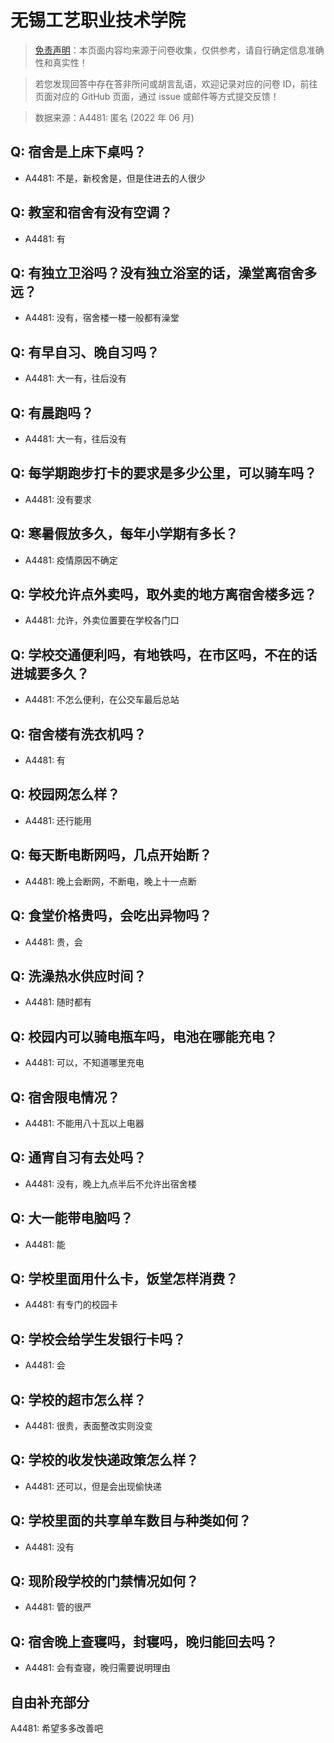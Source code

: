 # 无锡工艺职业技术学院

> [免责声明](https://colleges.chat/#_3)：本页面内容均来源于问卷收集，仅供参考，请自行确定信息准确性和真实性！

> 若您发现回答中存在答非所问或胡言乱语，欢迎记录对应的问卷 ID，前往页面对应的 GitHub 页面，通过 issue 或邮件等方式提交反馈！

> 数据来源：A4481: 匿名 (2022 年 06 月)

## Q: 宿舍是上床下桌吗？

- A4481: 不是，新校舍是，但是住进去的人很少

## Q: 教室和宿舍有没有空调？

- A4481: 有

## Q: 有独立卫浴吗？没有独立浴室的话，澡堂离宿舍多远？

- A4481: 没有，宿舍楼一楼一般都有澡堂

## Q: 有早自习、晚自习吗？

- A4481: 大一有，往后没有

## Q: 有晨跑吗？

- A4481: 大一有，往后没有

## Q: 每学期跑步打卡的要求是多少公里，可以骑车吗？

- A4481: 没有要求

## Q: 寒暑假放多久，每年小学期有多长？

- A4481: 疫情原因不确定

## Q: 学校允许点外卖吗，取外卖的地方离宿舍楼多远？

- A4481: 允许，外卖位置要在学校各门口

## Q: 学校交通便利吗，有地铁吗，在市区吗，不在的话进城要多久？

- A4481: 不怎么便利，在公交车最后总站

## Q: 宿舍楼有洗衣机吗？

- A4481: 有

## Q: 校园网怎么样？

- A4481: 还行能用

## Q: 每天断电断网吗，几点开始断？

- A4481: 晚上会断网，不断电，晚上十一点断

## Q: 食堂价格贵吗，会吃出异物吗？

- A4481: 贵，会

## Q: 洗澡热水供应时间？

- A4481: 随时都有

## Q: 校园内可以骑电瓶车吗，电池在哪能充电？

- A4481: 可以，不知道哪里充电

## Q: 宿舍限电情况？

- A4481: 不能用八十瓦以上电器

## Q: 通宵自习有去处吗？

- A4481: 没有，晚上九点半后不允许出宿舍楼

## Q: 大一能带电脑吗？

- A4481: 能

## Q: 学校里面用什么卡，饭堂怎样消费？

- A4481: 有专门的校园卡

## Q: 学校会给学生发银行卡吗？

- A4481: 会

## Q: 学校的超市怎么样？

- A4481: 很贵，表面整改实则没变

## Q: 学校的收发快递政策怎么样？

- A4481: 还可以，但是会出现偷快递

## Q: 学校里面的共享单车数目与种类如何？

- A4481: 没有

## Q: 现阶段学校的门禁情况如何？

- A4481: 管的很严

## Q: 宿舍晚上查寝吗，封寝吗，晚归能回去吗？

- A4481: 会有查寝，晚归需要说明理由

## 自由补充部分

A4481: 希望多多改善吧